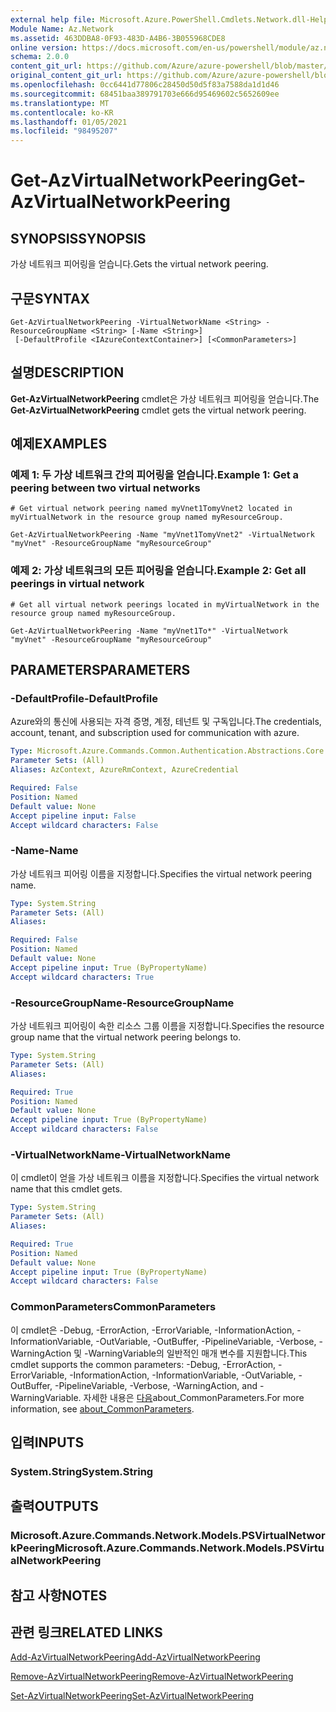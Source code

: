```yaml
---
external help file: Microsoft.Azure.PowerShell.Cmdlets.Network.dll-Help.xml
Module Name: Az.Network
ms.assetid: 463DDBA8-0F93-483D-A4B6-3B055968CDE8
online version: https://docs.microsoft.com/en-us/powershell/module/az.network/get-azvirtualnetworkpeering
schema: 2.0.0
content_git_url: https://github.com/Azure/azure-powershell/blob/master/src/Network/Network/help/Get-AzVirtualNetworkPeering.md
original_content_git_url: https://github.com/Azure/azure-powershell/blob/master/src/Network/Network/help/Get-AzVirtualNetworkPeering.md
ms.openlocfilehash: 0cc6441d77806c28450d50d5f83a7588da1d1d46
ms.sourcegitcommit: 68451baa389791703e666d95469602c5652609ee
ms.translationtype: MT
ms.contentlocale: ko-KR
ms.lasthandoff: 01/05/2021
ms.locfileid: "98495207"
---
```

# <span data-ttu-id="77168-101">Get-AzVirtualNetworkPeering</span><span class="sxs-lookup"><span data-stu-id="77168-101">Get-AzVirtualNetworkPeering</span></span>

## <span data-ttu-id="77168-102">SYNOPSIS</span><span class="sxs-lookup"><span data-stu-id="77168-102">SYNOPSIS</span></span>
<span data-ttu-id="77168-103">가상 네트워크 피어링을 얻습니다.</span><span class="sxs-lookup"><span data-stu-id="77168-103">Gets the virtual network peering.</span></span>

## <span data-ttu-id="77168-104">구문</span><span class="sxs-lookup"><span data-stu-id="77168-104">SYNTAX</span></span>

```
Get-AzVirtualNetworkPeering -VirtualNetworkName <String> -ResourceGroupName <String> [-Name <String>]
 [-DefaultProfile <IAzureContextContainer>] [<CommonParameters>]
```

## <span data-ttu-id="77168-105">설명</span><span class="sxs-lookup"><span data-stu-id="77168-105">DESCRIPTION</span></span>
<span data-ttu-id="77168-106">**Get-AzVirtualNetworkPeering** cmdlet은 가상 네트워크 피어링을 얻습니다.</span><span class="sxs-lookup"><span data-stu-id="77168-106">The **Get-AzVirtualNetworkPeering** cmdlet gets the virtual network peering.</span></span>

## <span data-ttu-id="77168-107">예제</span><span class="sxs-lookup"><span data-stu-id="77168-107">EXAMPLES</span></span>

### <span data-ttu-id="77168-108">예제 1: 두 가상 네트워크 간의 피어링을 얻습니다.</span><span class="sxs-lookup"><span data-stu-id="77168-108">Example 1: Get a peering between two virtual networks</span></span>
```
# Get virtual network peering named myVnet1TomyVnet2 located in myVirtualNetwork in the resource group named myResourceGroup.

Get-AzVirtualNetworkPeering -Name "myVnet1TomyVnet2" -VirtualNetwork "myVnet" -ResourceGroupName "myResourceGroup"
```

### <span data-ttu-id="77168-109">예제 2: 가상 네트워크의 모든 피어링을 얻습니다.</span><span class="sxs-lookup"><span data-stu-id="77168-109">Example 2: Get all peerings in virtual network</span></span>
```
# Get all virtual network peerings located in myVirtualNetwork in the resource group named myResourceGroup.

Get-AzVirtualNetworkPeering -Name "myVnet1To*" -VirtualNetwork "myVnet" -ResourceGroupName "myResourceGroup"
```

## <span data-ttu-id="77168-110">PARAMETERS</span><span class="sxs-lookup"><span data-stu-id="77168-110">PARAMETERS</span></span>

### <span data-ttu-id="77168-111">-DefaultProfile</span><span class="sxs-lookup"><span data-stu-id="77168-111">-DefaultProfile</span></span>
<span data-ttu-id="77168-112">Azure와의 통신에 사용되는 자격 증명, 계정, 테넌트 및 구독입니다.</span><span class="sxs-lookup"><span data-stu-id="77168-112">The credentials, account, tenant, and subscription used for communication with azure.</span></span>

```yaml
Type: Microsoft.Azure.Commands.Common.Authentication.Abstractions.Core.IAzureContextContainer
Parameter Sets: (All)
Aliases: AzContext, AzureRmContext, AzureCredential

Required: False
Position: Named
Default value: None
Accept pipeline input: False
Accept wildcard characters: False
```

### <span data-ttu-id="77168-113">-Name</span><span class="sxs-lookup"><span data-stu-id="77168-113">-Name</span></span>
<span data-ttu-id="77168-114">가상 네트워크 피어링 이름을 지정합니다.</span><span class="sxs-lookup"><span data-stu-id="77168-114">Specifies the virtual network peering name.</span></span>

```yaml
Type: System.String
Parameter Sets: (All)
Aliases:

Required: False
Position: Named
Default value: None
Accept pipeline input: True (ByPropertyName)
Accept wildcard characters: True
```

### <span data-ttu-id="77168-115">-ResourceGroupName</span><span class="sxs-lookup"><span data-stu-id="77168-115">-ResourceGroupName</span></span>
<span data-ttu-id="77168-116">가상 네트워크 피어링이 속한 리소스 그룹 이름을 지정합니다.</span><span class="sxs-lookup"><span data-stu-id="77168-116">Specifies the resource group name that the virtual network peering belongs to.</span></span>

```yaml
Type: System.String
Parameter Sets: (All)
Aliases:

Required: True
Position: Named
Default value: None
Accept pipeline input: True (ByPropertyName)
Accept wildcard characters: False
```

### <span data-ttu-id="77168-117">-VirtualNetworkName</span><span class="sxs-lookup"><span data-stu-id="77168-117">-VirtualNetworkName</span></span>
<span data-ttu-id="77168-118">이 cmdlet이 얻을 가상 네트워크 이름을 지정합니다.</span><span class="sxs-lookup"><span data-stu-id="77168-118">Specifies the virtual network name that this cmdlet gets.</span></span>

```yaml
Type: System.String
Parameter Sets: (All)
Aliases:

Required: True
Position: Named
Default value: None
Accept pipeline input: True (ByPropertyName)
Accept wildcard characters: False
```

### <span data-ttu-id="77168-119">CommonParameters</span><span class="sxs-lookup"><span data-stu-id="77168-119">CommonParameters</span></span>
<span data-ttu-id="77168-120">이 cmdlet은 -Debug, -ErrorAction, -ErrorVariable, -InformationAction, -InformationVariable, -OutVariable, -OutBuffer, -PipelineVariable, -Verbose, -WarningAction 및 -WarningVariable의 일반적인 매개 변수를 지원합니다.</span><span class="sxs-lookup"><span data-stu-id="77168-120">This cmdlet supports the common parameters: -Debug, -ErrorAction, -ErrorVariable, -InformationAction, -InformationVariable, -OutVariable, -OutBuffer, -PipelineVariable, -Verbose, -WarningAction, and -WarningVariable.</span></span> <span data-ttu-id="77168-121">자세한 내용은 [다음](http://go.microsoft.com/fwlink/?LinkID=113216)about_CommonParameters.</span><span class="sxs-lookup"><span data-stu-id="77168-121">For more information, see [about_CommonParameters](http://go.microsoft.com/fwlink/?LinkID=113216).</span></span>

## <span data-ttu-id="77168-122">입력</span><span class="sxs-lookup"><span data-stu-id="77168-122">INPUTS</span></span>

### <span data-ttu-id="77168-123">System.String</span><span class="sxs-lookup"><span data-stu-id="77168-123">System.String</span></span>

## <span data-ttu-id="77168-124">출력</span><span class="sxs-lookup"><span data-stu-id="77168-124">OUTPUTS</span></span>

### <span data-ttu-id="77168-125">Microsoft.Azure.Commands.Network.Models.PSVirtualNetworkPeering</span><span class="sxs-lookup"><span data-stu-id="77168-125">Microsoft.Azure.Commands.Network.Models.PSVirtualNetworkPeering</span></span>

## <span data-ttu-id="77168-126">참고 사항</span><span class="sxs-lookup"><span data-stu-id="77168-126">NOTES</span></span>

## <span data-ttu-id="77168-127">관련 링크</span><span class="sxs-lookup"><span data-stu-id="77168-127">RELATED LINKS</span></span>

[<span data-ttu-id="77168-128">Add-AzVirtualNetworkPeering</span><span class="sxs-lookup"><span data-stu-id="77168-128">Add-AzVirtualNetworkPeering</span></span>](./Add-AzVirtualNetworkPeering.md)

[<span data-ttu-id="77168-129">Remove-AzVirtualNetworkPeering</span><span class="sxs-lookup"><span data-stu-id="77168-129">Remove-AzVirtualNetworkPeering</span></span>](./Remove-AzVirtualNetworkPeering.md)

[<span data-ttu-id="77168-130">Set-AzVirtualNetworkPeering</span><span class="sxs-lookup"><span data-stu-id="77168-130">Set-AzVirtualNetworkPeering</span></span>](./Set-AzVirtualNetworkPeering.md)
